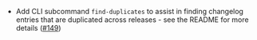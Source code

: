 - Add CLI subcommand `find-duplicates` to assist in finding changelog entries
  that are duplicated across releases - see the README for more details
  ([\#149](https://github.com/informalsystems/unclog/pull/149))